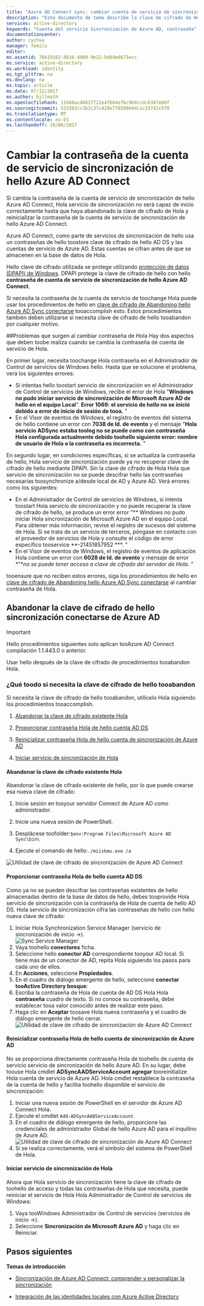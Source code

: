 ```yaml
---
title: "Azure AD Connect sync: cambiar cuenta de servicio de sincronización conectarse hello Azure AD | Documentos de Microsoft"
description: "Este documento de tema describe la clave de cifrado de Hola y cómo tooabandon después de la contraseña de hello es cambiado."
services: active-directory
keywords: "Cuenta del servicio Sincronización de Azure AD, contraseña"
documentationcenter: 
author: cychua
manager: femila
editor: 
ms.assetid: 76b19162-8b16-4960-9e22-bd64e6675ecc
ms.service: active-directory
ms.workload: identity
ms.tgt_pltfrm: na
ms.devlang: na
ms.topic: article
ms.date: 07/12/2017
ms.author: billmath
ms.openlocfilehash: 11948ac4662f722e4f684ef6c9b9ccdc6387e60f
ms.sourcegitcommit: 523283cc1b3c37c428e77850964dc1c33742c5f0
ms.translationtype: MT
ms.contentlocale: es-ES
ms.lasthandoff: 10/06/2017
---
```

# <a name="changing-hello-azure-ad-connect-sync-service-account-password"></a>Cambiar la contraseña de la cuenta de servicio de sincronización de hello Azure AD Connect
Si cambia la contraseña de la cuenta de servicio de sincronización de hello Azure AD Connect, Hola servicio de sincronización no será capaz de inicio correctamente hasta que haya abandonado la clave de cifrado de Hola y reinicializar la contraseña de la cuenta de servicio de sincronización de hello Azure AD Connect. 

Azure AD Connect, como parte de servicios de sincronización de hello usa un contraseñas de hello toostore clave de cifrado de hello AD DS y las cuentas de servicio de Azure AD.  Estas cuentas se cifran antes de que se almacenen en la base de datos de Hola. 

Hello clave de cifrado utilizada se protege utilizando [protección de datos (DPAPI) de Windows](https://msdn.microsoft.com/library/ms995355.aspx). DPAPI protege la clave de cifrado de hello con hello **contraseña de cuenta de servicio de sincronización de hello Azure AD Connect**. 

Si necesita la contraseña de la cuenta de servicio de toochange Hola puede usar los procedimientos de hello en [clave de cifrado de Abandoning hello Azure AD Sync conectarse](#abandoning-the-azure-ad-connect-sync-encryption-key) tooaccomplish esto.  Estos procedimientos también deben utilizarse si necesita clave de cifrado de hello tooabandon por cualquier motivo.

##<a name="issues-that-arise-from-changing-hello-password"></a>Problemas que surgen al cambiar contraseña de Hola
Hay dos aspectos que deben toobe realiza cuando se cambia la contraseña de cuenta de servicio de Hola.

En primer lugar, necesita toochange Hola contraseña en el Administrador de Control de servicios de Windows hello.  Hasta que se solucione el problema, verá los siguientes errores:


- Si intentas hello toostart servicio de sincronización en el Administrador de Control de servicios de Windows, recibe el error de Hola "**Windows no pudo iniciar servicio de sincronización de Microsoft Azure AD de hello en el equipo Local**". **Error 1069: el servicio de hello no se inició debido a error de inicio de sesión de tooa.** "
- En el Visor de eventos de Windows, el registro de eventos del sistema de hello contiene un error con **7038 de Id. de evento** y el mensaje "**Hola servicio ADSync estaba toolog no se puede como con contraseña Hola configurada actualmente debido toohello siguiente error: nombre de usuario de Hola o la contraseña es incorrecta.** "

En segundo lugar, en condiciones específicas, si se actualiza la contraseña de hello, Hola servicio de sincronización puede ya no recuperar clave de cifrado de hello mediante DPAPI. Sin la clave de cifrado de Hola Hola que servicio de sincronización no se puede descifrar hello las contraseñas necesarias toosynchronize a/desde local de AD y Azure AD.
Verá errores como los siguientes:

- En el Administrador de Control de servicios de Windows, si intenta toostart Hola servicio de sincronización y no puede recuperar la clave de cifrado de hello, se produce un error error "** Windows no pudo iniciar Hola sincronización de Microsoft Azure AD en el equipo Local. Para obtener más información, revise el registro de sucesos del sistema de Hola. Si se trata de un servicio de terceros, póngase en contacto con el proveedor de servicios de Hola y consulte el código de error específico tooservice **-21451857952 ***. "
- En el Visor de eventos de Windows, el registro de eventos de aplicación Hola contiene un error con **6028 de Id. de evento** y mensaje de error *"**no se puede tener acceso a clave de cifrado del servidor de Hola.* *"*

tooensure que no reciben estos errores, siga los procedimientos de hello en [clave de cifrado de Abandoning hello Azure AD Sync conectarse](#abandoning-the-azure-ad-connect-sync-encryption-key) al cambiar contraseña de Hola.
 
## <a name="abandoning-hello-azure-ad-connect-sync-encryption-key"></a>Abandonar la clave de cifrado de hello sincronización conectarse de Azure AD
>[!IMPORTANT]
>Hello procedimientos siguientes solo aplican tooAzure AD Connect compilación 1.1.443.0 o anterior.

Usar hello después de la clave de cifrado de procedimientos tooabandon Hola.

### <a name="what-toodo-if-you-need-tooabandon-hello-encryption-key"></a>¿Qué toodo si necesita la clave de cifrado de hello tooabandon

Si necesita la clave de cifrado de hello tooabandon, utilícelo Hola siguiendo los procedimientos tooaccomplish.

1. [Abandonar la clave de cifrado existente Hola](#abandon-the-existing-encryption-key)

2. [Proporcionar contraseña Hola de hello cuenta AD DS](#provide-the-password-of-the-ad-ds-account)

3. [Reinicializar contraseña Hola de hello cuenta de sincronización de Azure AD](#reinitialize-the-password-of-the-azure-ad-sync-account)

4. [Iniciar servicio de sincronización de Hola](#start-the-synchronization-service)

#### <a name="abandon-hello-existing-encryption-key"></a>Abandonar la clave de cifrado existente Hola
Abandonar la clave de cifrado existente de hello, por lo que puede crearse esa nueva clave de cifrado:

1. Inicie sesión en tooyour servidor Connect de Azure AD como administrador.

2. Inicie una nueva sesión de PowerShell.

3. Desplácese toofolder:`$env:Program Files\Microsoft Azure AD Sync\bin\`

4. Ejecute el comando de hello:`./miiskmu.exe /a`

![Utilidad de clave de cifrado de sincronización de Azure AD Connect](media/active-directory-aadconnectsync-encryption-key/key5.png)

#### <a name="provide-hello-password-of-hello-ad-ds-account"></a>Proporcionar contraseña Hola de hello cuenta AD DS
Como ya no se pueden descifrar las contraseñas existentes de hello almacenadas dentro de la base de datos de hello, debes tooprovide Hola servicio de sincronización con la contraseña de Hola de cuenta de hello AD DS. Hola servicio de sincronización cifra las contraseñas de hello con hello nueva clave de cifrado:

1. Iniciar Hola Synchronization Service Manager (servicio de sincronización de inicio →).
</br>![Sync Service Manager](./media/active-directory-aadconnectsync-service-manager-ui/startmenu.png)  
2. Vaya toohello **conectores** ficha.
3. Seleccione hello **conector AD** correspondiente tooyour AD local. Si tiene más de un conector de AD, repita Hola siguiendo los pasos para cada uno de ellos.
4. En **Acciones**, seleccione **Propiedades**.
5. En el cuadro de diálogo emergente de hello, seleccione **conectar tooActive Directory bosque**:
6. Escriba la contraseña de Hola de cuenta de AD DS Hola Hola **contraseña** cuadro de texto. Si no conoce su contraseña, debe establecer tooa valor conocido antes de realizar este paso.
7. Haga clic en **Aceptar** toosave Hola nueva contraseña y el cuadro de diálogo emergente de hello cerrar.
![Utilidad de clave de cifrado de sincronización de Azure AD Connect](media/active-directory-aadconnectsync-encryption-key/key6.png)

#### <a name="reinitialize-hello-password-of-hello-azure-ad-sync-account"></a>Reinicializar contraseña Hola de hello cuenta de sincronización de Azure AD
No se proporciona directamente contraseña Hola de toohello de cuenta de servicio servicio de sincronización de hello Azure AD. En su lugar, debe toouse Hola cmdlet **ADSyncAADServiceAccount agregar** tooreinitialize Hola cuenta de servicio de Azure AD. Hola cmdlet restablece la contraseña de la cuenta de hello y facilita toohello disponible el servicio de sincronización:

1. Iniciar una nueva sesión de PowerShell en el servidor de Azure AD Connect Hola.
2. Ejecute el cmdlet `Add-ADSyncAADServiceAccount`.
3. En el cuadro de diálogo emergente de hello, proporcione las credenciales de administrador Global de hello Azure AD para el inquilino de Azure AD.
![Utilidad de clave de cifrado de sincronización de Azure AD Connect](media/active-directory-aadconnectsync-encryption-key/key7.png)
4. Si se realiza correctamente, verá el símbolo del sistema de PowerShell de Hola.

#### <a name="start-hello-synchronization-service"></a>Iniciar servicio de sincronización de Hola
Ahora que Hola servicio de sincronización tiene la clave de cifrado de toohello de acceso y todas las contraseñas de Hola que necesita, puede reiniciar el servicio de Hola Hola Administrador de Control de servicios de Windows:


1. Vaya tooWindows Administrador de Control de servicios (servicios de inicio →).
2. Seleccione **Sincronización de Microsoft Azure AD** y haga clic en Reiniciar.

## <a name="next-steps"></a>Pasos siguientes
**Temas de introducción**

* [Sincronización de Azure AD Connect: comprender y personalizar la sincronización](active-directory-aadconnectsync-whatis.md)

* [Integración de las identidades locales con Azure Active Directory](active-directory-aadconnect.md)
